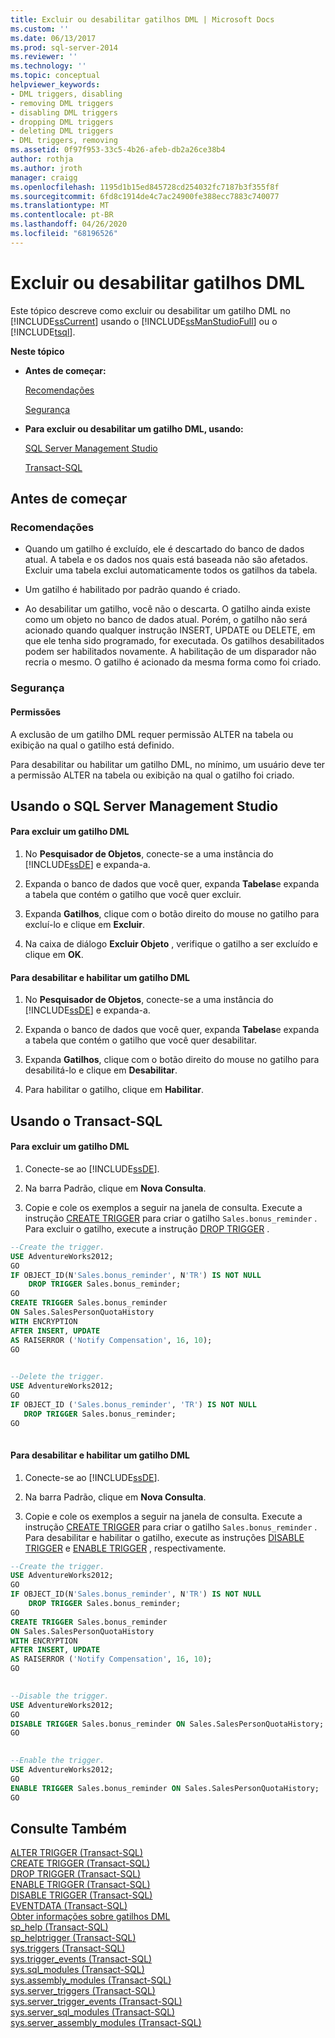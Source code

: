 ```yaml
---
title: Excluir ou desabilitar gatilhos DML | Microsoft Docs
ms.custom: ''
ms.date: 06/13/2017
ms.prod: sql-server-2014
ms.reviewer: ''
ms.technology: ''
ms.topic: conceptual
helpviewer_keywords:
- DML triggers, disabling
- removing DML triggers
- disabling DML triggers
- dropping DML triggers
- deleting DML triggers
- DML triggers, removing
ms.assetid: 0f97f953-33c5-4b26-afeb-db2a26ce38b4
author: rothja
ms.author: jroth
manager: craigg
ms.openlocfilehash: 1195d1b15ed845728cd254032fc7187b3f355f8f
ms.sourcegitcommit: 6fd8c1914de4c7ac24900fe388ecc7883c740077
ms.translationtype: MT
ms.contentlocale: pt-BR
ms.lasthandoff: 04/26/2020
ms.locfileid: "68196526"
---
```

# <a name="delete-or-disable-dml-triggers"></a>Excluir ou desabilitar gatilhos DML
  Este tópico descreve como excluir ou desabilitar um gatilho DML no [!INCLUDE[ssCurrent](../../includes/sscurrent-md.md)] usando o [!INCLUDE[ssManStudioFull](../../includes/ssmanstudiofull-md.md)] ou o [!INCLUDE[tsql](../../includes/tsql-md.md)].  
  
 **Neste tópico**  
  
-   **Antes de começar:**  
  
     [Recomendações](#Recommendations)  
  
     [Segurança](#Security)  
  
-   **Para excluir ou desabilitar um gatilho DML, usando:**  
  
     [SQL Server Management Studio](#SSMSProcedure)  
  
     [Transact-SQL](#TsqlProcedure)  
  
##  <a name="before-you-begin"></a><a name="BeforeYouBegin"></a> Antes de começar  
  
###  <a name="recommendations"></a><a name="Recommendations"></a> Recomendações  
  
-   Quando um gatilho é excluído, ele é descartado do banco de dados atual. A tabela e os dados nos quais está baseada não são afetados. Excluir uma tabela exclui automaticamente todos os gatilhos da tabela.  
  
-   Um gatilho é habilitado por padrão quando é criado.  
  
-   Ao desabilitar um gatilho, você não o descarta. O gatilho ainda existe como um objeto no banco de dados atual. Porém, o gatilho não será acionado quando qualquer instrução INSERT, UPDATE ou DELETE, em que ele tenha sido programado, for executada. Os gatilhos desabilitados podem ser habilitados novamente. A habilitação de um disparador não recria o mesmo. O gatilho é acionado da mesma forma como foi criado.  
  
###  <a name="security"></a><a name="Security"></a> Segurança  
  
####  <a name="permissions"></a><a name="Permissions"></a> Permissões  
 A exclusão de um gatilho DML requer permissão ALTER na tabela ou exibição na qual o gatilho está definido.  
  
 Para desabilitar ou habilitar um gatilho DML, no mínimo, um usuário deve ter a permissão ALTER na tabela ou exibição na qual o gatilho foi criado.  
  
##  <a name="using-sql-server-management-studio"></a><a name="SSMSProcedure"></a> Usando o SQL Server Management Studio  
  
#### <a name="to-delete-a-dml-trigger"></a>Para excluir um gatilho DML  
  
1.  No **Pesquisador de Objetos**, conecte-se a uma instância do [!INCLUDE[ssDE](../../includes/ssde-md.md)] e expanda-a.  
  
2.  Expanda o banco de dados que você quer, expanda **Tabelas**e expanda a tabela que contém o gatilho que você quer excluir.  
  
3.  Expanda **Gatilhos**, clique com o botão direito do mouse no gatilho para excluí-lo e clique em **Excluir**.  
  
4.  Na caixa de diálogo **Excluir Objeto** , verifique o gatilho a ser excluído e clique em **OK**.  
  
#### <a name="to-disable-and-enable-a-dml-trigger"></a>Para desabilitar e habilitar um gatilho DML  
  
1.  No **Pesquisador de Objetos**, conecte-se a uma instância do [!INCLUDE[ssDE](../../includes/ssde-md.md)] e expanda-a.  
  
2.  Expanda o banco de dados que você quer, expanda **Tabelas**e expanda a tabela que contém o gatilho que você quer desabilitar.  
  
3.  Expanda **Gatilhos**, clique com o botão direito do mouse no gatilho para desabilitá-lo e clique em **Desabilitar**.  
  
4.  Para habilitar o gatilho, clique em **Habilitar**.  
  
##  <a name="using-transact-sql"></a><a name="TsqlProcedure"></a> Usando o Transact-SQL  
  
#### <a name="to-delete-a-dml-trigger"></a>Para excluir um gatilho DML  
  
1.  Conecte-se ao [!INCLUDE[ssDE](../../includes/ssde-md.md)].  
  
2.  Na barra Padrão, clique em **Nova Consulta**.  
  
3.  Copie e cole os exemplos a seguir na janela de consulta. Execute a instrução [CREATE TRIGGER](/sql/t-sql/statements/create-trigger-transact-sql) para criar o gatilho `Sales.bonus_reminder` . Para excluir o gatilho, execute a instrução [DROP TRIGGER](/sql/t-sql/statements/drop-trigger-transact-sql) .  
  
```sql  
--Create the trigger.  
USE AdventureWorks2012;  
GO  
IF OBJECT_ID(N'Sales.bonus_reminder', N'TR') IS NOT NULL  
    DROP TRIGGER Sales.bonus_reminder;  
GO  
CREATE TRIGGER Sales.bonus_reminder  
ON Sales.SalesPersonQuotaHistory  
WITH ENCRYPTION  
AFTER INSERT, UPDATE   
AS RAISERROR ('Notify Compensation', 16, 10);  
GO  
  
```  
  
```sql  
--Delete the trigger.  
USE AdventureWorks2012;  
GO  
IF OBJECT_ID ('Sales.bonus_reminder', 'TR') IS NOT NULL  
   DROP TRIGGER Sales.bonus_reminder;  
GO  
  
```  
  
#### <a name="to-disable-and-enable-a-dml-trigger"></a>Para desabilitar e habilitar um gatilho DML  
  
1.  Conecte-se ao [!INCLUDE[ssDE](../../includes/ssde-md.md)].  
  
2.  Na barra Padrão, clique em **Nova Consulta**.  
  
3.  Copie e cole os exemplos a seguir na janela de consulta. Execute a instrução [CREATE TRIGGER](/sql/t-sql/statements/create-trigger-transact-sql) para criar o gatilho `Sales.bonus_reminder` . Para desabilitar e habilitar o gatilho, execute as instruções [DISABLE TRIGGER](/sql/t-sql/statements/disable-trigger-transact-sql) e [ENABLE TRIGGER](/sql/t-sql/statements/enable-trigger-transact-sql) , respectivamente.  
  
```sql  
--Create the trigger.  
USE AdventureWorks2012;  
GO  
IF OBJECT_ID(N'Sales.bonus_reminder', N'TR') IS NOT NULL  
    DROP TRIGGER Sales.bonus_reminder;  
GO  
CREATE TRIGGER Sales.bonus_reminder  
ON Sales.SalesPersonQuotaHistory  
WITH ENCRYPTION  
AFTER INSERT, UPDATE   
AS RAISERROR ('Notify Compensation', 16, 10);  
GO  
  
```  
  
```sql  
--Disable the trigger.  
USE AdventureWorks2012;  
GO  
DISABLE TRIGGER Sales.bonus_reminder ON Sales.SalesPersonQuotaHistory;  
GO  
  
```  
  
```sql  
--Enable the trigger.  
USE AdventureWorks2012;  
GO  
ENABLE TRIGGER Sales.bonus_reminder ON Sales.SalesPersonQuotaHistory;  
GO  
```  
  
## <a name="see-also"></a>Consulte Também  
 [ALTER TRIGGER &#40;Transact-SQL&#41;](/sql/t-sql/statements/alter-trigger-transact-sql)   
 [CREATE TRIGGER &#40;Transact-SQL&#41;](/sql/t-sql/statements/create-trigger-transact-sql)   
 [DROP TRIGGER &#40;Transact-SQL&#41;](/sql/t-sql/statements/drop-trigger-transact-sql)   
 [ENABLE TRIGGER &#40;Transact-SQL&#41;](/sql/t-sql/statements/enable-trigger-transact-sql)   
 [DISABLE TRIGGER &#40;Transact-SQL&#41;](/sql/t-sql/statements/disable-trigger-transact-sql)   
 [EVENTDATA &#40;Transact-SQL&#41;](/sql/t-sql/functions/eventdata-transact-sql)   
 [Obter informações sobre gatilhos DML](dml-triggers.md)   
 [sp_help &#40;Transact-SQL&#41;](/sql/relational-databases/system-stored-procedures/sp-help-transact-sql)   
 [sp_helptrigger &#40;Transact-SQL&#41;](/sql/relational-databases/system-stored-procedures/sp-helptrigger-transact-sql)   
 [sys.triggers &#40;Transact-SQL&#41;](/sql/relational-databases/system-catalog-views/sys-triggers-transact-sql)   
 [sys.trigger_events &#40;Transact-SQL&#41;](/sql/relational-databases/system-catalog-views/sys-trigger-events-transact-sql)   
 [sys.sql_modules &#40;Transact-SQL&#41;](/sql/relational-databases/system-catalog-views/sys-sql-modules-transact-sql)   
 [sys.assembly_modules &#40;Transact-SQL&#41;](/sql/relational-databases/system-catalog-views/sys-assembly-modules-transact-sql)   
 [sys.server_triggers &#40;Transact-SQL&#41;](/sql/relational-databases/system-catalog-views/sys-server-triggers-transact-sql)   
 [sys.server_trigger_events &#40;Transact-SQL&#41;](/sql/relational-databases/system-catalog-views/sys-server-trigger-events-transact-sql)   
 [sys.server_sql_modules &#40;Transact-SQL&#41;](/sql/relational-databases/system-catalog-views/sys-server-sql-modules-transact-sql)   
 [sys.server_assembly_modules &#40;Transact-SQL&#41;](/sql/relational-databases/system-catalog-views/sys-server-assembly-modules-transact-sql)  
  
  
